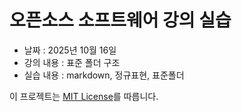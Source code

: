 # 오픈소스 소프트웨어 강의 실습
- 날짜 : 2025년 10월 16일
- 강의 내용 : 표준 폴더 구조
- 실습 내용 : markdown, 정규표현, 표준폴더

이 프로젝트는 [MIT License](https://mit-license.org/)를 따릅니다.
